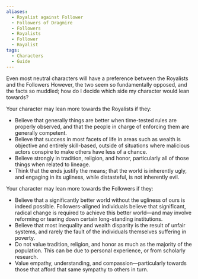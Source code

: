 ```yaml
---
aliases:
  - Royalist against Follower
  - Followers of Dragmire
  - Followers
  - Royalists
  - Follower
  - Royalist
tags:
  - Characters
  - Guide
---
```

Even most neutral characters will have a preference between the Royalists and the Followers However, the two seem so fundamentally opposed, and the facts so muddled; how do I decide which side my character would lean towards?

Your character may lean more towards the Royalists if they:

- Believe that generally things are better when time-tested rules are properly observed, and that the people in charge of enforcing them are generally competent.
- Believe that success in most facets of life in areas such as wealth is objective and entirely skill-based, outside of situations where malicious actors conspire to make others have less of a chance.
- Believe strongly in tradition, religion, and honor, particularly all of those things when related to lineage.
- Think that the ends justify the means; that the world is inherently ugly, and engaging in its ugliness, while distasteful, is not inherently evil.

Your character may lean more towards the Followers if they:

- Believe that a significantly better world without the ugliness of ours is indeed possible. Followers-aligned individuals believe that significant, radical change is required to achieve this better world—and may involve reforming or tearing down certain long-standing institutions.
- Believe that most inequality and wealth disparity is the result of unfair systems, and rarely the fault of the individuals themselves suffering in poverty.
- Do not value tradition, religion, and honor as much as the majority of the population. This can be due to personal experience, or from scholarly research.
- Value empathy, understanding, and compassion—particularly towards those that afford that same sympathy to others in turn.